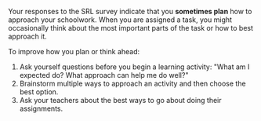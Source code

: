 Your responses to the SRL survey indicate that you **sometimes plan** how to approach your schoolwork. When you are assigned a task, you might occasionally think about the most important parts of the task or how to best approach it.

To improve how you plan or think ahead:

1. Ask yourself questions before you begin a learning activity: "What am I expected do?	What approach can help me do well?" 
2. Brainstorm multiple ways to approach an activity and then choose the best option.
3. Ask your teachers about the best ways to go about doing their assignments.
